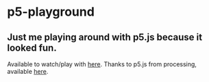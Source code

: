 # p5-playground
## Just me playing around with p5.js because it looked fun.
Available to watch/play with [here](https://p5bounce.herokuapp.com/).
Thanks to p5.js from processing, available [here](https://p5js.org/).
